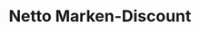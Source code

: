 ---
title: "Netto Marken-Discount"
url: /erkenbrechtsweiler/netto-marken-discount/
shop: Supermarkt
---